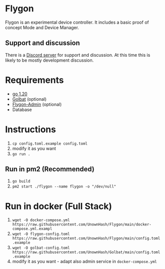 # Flygon

Flygon is an experimental device controller. It includes a basic proof of concept Mode and Device Manager.

## Support and discussion

There is a [Discord server](https://discord.gg/Vjze47qchG) for support and discussion.
At this time this is likely to be mostly development discussion.

# Requirements

- [go 1.20](https://go.dev/doc/install)
- [Golbat](https://github.com/UnownHash/Golbat) (optional)
- [Flygon-Admin](https://github.com/UnownHash/Flygon-Admin) (optional)
- Database

# Instructions
1. `cp config.toml.example config.toml`
2. modify it as you want
3. `go run .`

## Run in pm2 (Recommended)
1. `go build`
2. `pm2 start ./flygon --name flygon -o "/dev/null"`

# Run in docker (Full Stack)
1. `wget -O docker-compose.yml https://raw.githubusercontent.com/UnownHash/Flygon/main/docker-compose.yml.exampl`
2. `wget -O flygon-config.toml https://raw.githubusercontent.com/UnownHash/Flygon/main/config.toml.example`
3. `wget -O golbat-config.toml https://raw.githubusercontent.com/UnownHash/Golbat/main/config.toml.example`
4. modify it as you want - adapt also admin service in `docker-compose.yml`